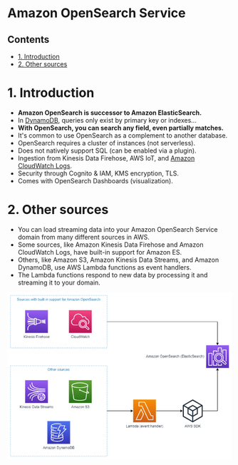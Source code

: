 # Amazon OpenSearch Service<!-- omit in toc -->

## Contents <!-- omit in toc -->

- [1. Introduction](#1-introduction)
- [2. Other sources](#2-other-sources)

# 1. Introduction

- **Amazon OpenSearch is successor to Amazon ElasticSearch.**
- In [DynamoDB](AWS%20DynamoDB.md), queries only exist by primary key or indexes...
- **With OpenSearch, you can search any field, even partially matches.**
- It's common to use OpenSearch as a complement to another database.
- OpenSearch requires a cluster of instances (not serverless).
- Does not natively support SQL (can be enabled via a plugin).
- Ingestion from Kinesis Data Firehose, AWS IoT, and [Amazon CloudWatch Logs](Amazon%20CloudWatch.md).
- Security through Cognito & IAM, KMS encryption, TLS.
- Comes with OpenSearch Dashboards (visualization).

# 2. Other sources

- You can load streaming data into your Amazon OpenSearch Service domain from many different sources in AWS.
- Some sources, like Amazon Kinesis Data Firehose and Amazon CloudWatch Logs, have built-in support for Amazon ES.
- Others, like Amazon S3, Amazon Kinesis Data Streams, and Amazon DynamoDB, use AWS Lambda functions as event handlers.
- The Lambda functions respond to new data by processing it and streaming it to your domain.

![Sources](/Images/AmazonOpenSearchOtherSources.png)
